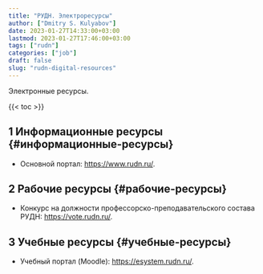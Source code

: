 ```yaml
---
title: "РУДН. Электроресурсы"
author: ["Dmitry S. Kulyabov"]
date: 2023-01-27T14:33:00+03:00
lastmod: 2023-01-27T17:46:00+03:00
tags: ["rudn"]
categories: ["job"]
draft: false
slug: "rudn-digital-resources"
---
```


Электронные ресурсы.

<!--more-->

{{< toc >}}


## <span class="section-num">1</span> Информационные ресурсы {#информационные-ресурсы}

-   Основной портал: <https://www.rudn.ru/>.


## <span class="section-num">2</span> Рабочие ресурсы {#рабочие-ресурсы}

-   Конкурс на должности профессорско-преподавательского состава РУДН: <https://vote.rudn.ru/>.


## <span class="section-num">3</span> Учебные ресурсы {#учебные-ресурсы}

-   Учебный портал (Moodle): <https://esystem.rudn.ru/>.
